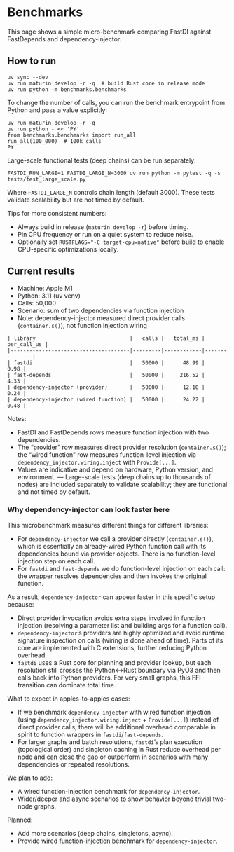 # Benchmarks

This page shows a simple micro-benchmark comparing FastDI against
FastDepends and dependency-injector.

## How to run

```
uv sync --dev
uv run maturin develop -r -q  # build Rust core in release mode
uv run python -m benchmarks.benchmarks
```

To change the number of calls, you can run the benchmark entrypoint from
Python and pass a value explicitly:

```
uv run maturin develop -r -q
uv run python - << 'PY'
from benchmarks.benchmarks import run_all
run_all(100_000)  # 100k calls
PY
```

Large-scale functional tests (deep chains) can be run separately:

```
FASTDI_RUN_LARGE=1 FASTDI_LARGE_N=3000 uv run python -m pytest -q -s tests/test_large_scale.py
```
Where `FASTDI_LARGE_N` controls chain length (default 3000). These tests
validate scalability but are not timed by default.

Tips for more consistent numbers:
- Always build in release (`maturin develop -r`) before timing.
- Pin CPU frequency or run on a quiet system to reduce noise.
- Optionally set `RUSTFLAGS="-C target-cpu=native"` before build to enable CPU-specific optimizations locally.

## Current results

- Machine: Apple M1
- Python: 3.11 (uv venv)
- Calls: 50,000
- Scenario: sum of two dependencies via function injection
- Note: dependency-injector measured direct provider calls (`container.s()`), not function injection wiring

```
| library                              |   calls |   total_ms |   per_call_us |
|--------------------------------------|---------|------------|---------------|
| fastdi                               |   50000 |      48.99 |          0.98 |
| fast-depends                         |   50000 |     216.52 |          4.33 |
| dependency-injector (provider)       |   50000 |      12.10 |          0.24 |
| dependency-injector (wired function) |   50000 |      24.22 |          0.48 |
```

Notes:
- FastDI and FastDepends rows measure function injection with two dependencies.
- The “provider” row measures direct provider resolution (`container.s()`); the “wired function” row measures function-level injection via `dependency_injector.wiring.inject` with `Provide[...]`.
- Values are indicative and depend on hardware, Python version, and environment.
— Large-scale tests (deep chains up to thousands of nodes) are included separately to validate scalability; they are functional and not timed by default.

### Why dependency-injector can look faster here

This microbenchmark measures different things for different libraries:

- For `dependency-injector` we call a provider directly (`container.s()`), which is essentially an already-wired Python function call with its dependencies bound via provider objects. There is no function-level injection step on each call.
- For `fastdi` and `fast-depends` we do function-level injection on each call: the wrapper resolves dependencies and then invokes the original function.

As a result, `dependency-injector` can appear faster in this specific setup because:

- Direct provider invocation avoids extra steps involved in function injection (resolving a parameter list and building args for a function call).
- `dependency-injector`’s providers are highly optimized and avoid runtime signature inspection on calls (wiring is done ahead of time). Parts of its core are implemented with C extensions, further reducing Python overhead.
- `fastdi` uses a Rust core for planning and provider lookup, but each resolution still crosses the Python↔Rust boundary via PyO3 and then calls back into Python providers. For very small graphs, this FFI transition can dominate total time.

What to expect in apples-to-apples cases:

- If we benchmark `dependency-injector` with wired function injection (using `dependency_injector.wiring.inject` + `Provide[...]`) instead of direct provider calls, there will be additional overhead comparable in spirit to function wrappers in `fastdi`/`fast-depends`.
- For larger graphs and batch resolutions, `fastdi`’s plan execution (topological order) and singleton caching in Rust reduce overhead per node and can close the gap or outperform in scenarios with many dependencies or repeated resolutions.

We plan to add:
- A wired function-injection benchmark for `dependency-injector`.
- Wider/deeper and async scenarios to show behavior beyond trivial two-node graphs.

Planned:
- Add more scenarios (deep chains, singletons, async).
- Provide wired function-injection benchmark for `dependency-injector`.
